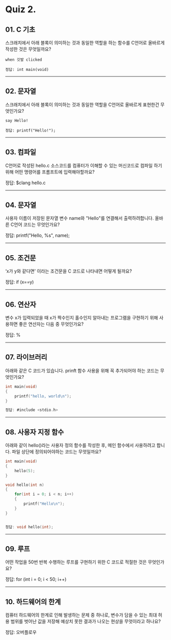 # Quiz 2.
## 01. C 기초 
스크래치에서 아래 블록이 의미하는 것과 동일한 역할을 하는 함수를 C언어로 올바르게 작성한 것은 무엇일까요?
```
when 깃발 clicked

정답: int main(void)
```
***

## 02. 문자열
스크래치에서 아래 블록이 의미하는 것과 동일한 역할을 C언어로 올바르게 표현한건 무엇인가요?
```
say Hello!

정답: printf("Hello!");
```
***

## 03. 컴파일
C언어로 작성된 hello.c 소스코드를 컴퓨터가 이해할 수 있는 머신코드로 컴파일 하기 위해 어떤 명령어를 프롬프트에 입력해야할까요?

정답: $clang hello.c
***

## 04. 문자열
사용자 이름이 저장된 문자열 변수 name와 "Hello"를 연결해서 출력하려합니다. 올바른 C언어 코드는 무엇인가요?

정답: printf("Hello, %s", name);
***

## 05. 조건문
‘x가 y와 같다면’ 이라는 조건문을 C 코드로 나타내면 어떻게 될까요?

정답: if (x==y)
***

## 06. 연산자 
변수 x가 입력되었을 때 x가 짝수인지 홀수인지 알아내는 프로그램을 구현하기 위해 사용하면 좋은 연산자는 다음 중 무엇인가요?

정답: %
***

## 07. 라이브러리
아래와 같은 C 코드가 있습니다. prinft 함수 사용을 위해 꼭 추가되어야 하는 코드는 무엇인가요?
```c
int main(void)
{
    printf("hello, world\n");
}

정답: #include <stdio.h>
```
***

## 08. 사용자 지정 함수
아래와 같이 hello()라는 사용자 정의 함수를 작성한 후, 메인 함수에서 사용하려고 합니다. 파일 상단에 정의되어야하는 코드는 무엇일까요?
```c
int main(void)
{
    hello(5);
}

void hello(int n)
{
    for(int i = 0; i < n; i++)
    {
        printf("Hello\n");
    }
}


정답: void hello(int);
```
***

## 09. 루프
어떤 작업을 50번 반복 수행하는 루프를 구현하기 위한 C 코드로 적절한 것은 무엇인가요?

정답: for (int i = 0; i < 50; i++)
***

## 10. 하드웨어의 한계
컴퓨터 하드웨어의 한계로 인해 발생하는 문제 중 하나로, 변수가 담을 수 있는 최대 허용 범위를 벗어난 값을 저장해 예상치 못한 결과가 나오는 현상을 무엇이라고 하나요?

정답: 오버플로우


